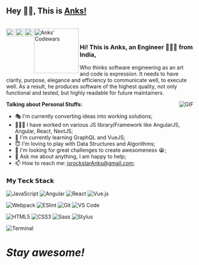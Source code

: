 ## Hey 👋🏽, This is [Anks!](http://theanks.com/)

<br/>
<!-- <a href="#" target="_blank">
  <img align="left" alt="Anks' Twitter" width="22px" src="https://cdn.jsdelivr.net/npm/simple-icons@v3/icons/twitter.svg" />
</a> -->
<a href="https://www.linkedin.com/in/anks-innovator/" target="_blank">
  <img align="left" alt="Anks' LinkedIN" width="22px" src="https://cdn.jsdelivr.net/npm/simple-icons@v3/icons/linkedin.svg" />
</a>
<a href="https://t.me/theAnks" target="_blank">
  <img align="left" alt="Anks' Telegram" width="22px" src="https://cdn.jsdelivr.net/npm/simple-icons@v3/icons/telegram.svg" />
</a>
<a href="https://www.youtube.com/channel/UCAu8q6WQJMCRLQFtz1Ze3Ow" target="_blank">
  <img align="left" alt="Anks' YouTube channel" width="22px" src="https://cdn.jsdelivr.net/npm/simple-icons@v3/icons/youtube.svg" />
</a>
<a href="https://www.youtube.com/channel/UCAu8q6WQJMCRLQFtz1Ze3Ow" target="_blank">
  <img align="left" alt="Anks' Codewars" width="120px" src="https://www.codewars.com/users/JSRockStar/badges/micro" />
</a>
<!-- <a href="#" target="_blank">
  <img align="left" alt="Anks' Reddit" width="22px" src="https://cdn.jsdelivr.net/npm/simple-icons@v3/icons/reddit.svg" />
</a> -->

<br />

### Hi! This is Anks, an Engineer 👨🏽‍💻 from India,
Who thinks software engineering as an art and code is expression. It needs to have clarity, purpose, elegance and efficiency to communicate well, to execute well. As a result, he produces software of the highest quality, not only functional and tested, but highly readable for future maintainers.

  <img align="right" alt="GIF" src="https://media.giphy.com/media/26tn33aiTi1jkl6H6/giphy.gif" />

**Talking about Personal Stuffs:**

- 🎭 I'm currently converting ideas into working solutions;
- 👨🏽‍💻 I have worked on various JS library/Framework like AngularJS, Angular, React, NextJS;
- 🌱 I'm currently learning GraphQL and VueJS;
- 😇 I'm loving to play with Data Structures and Algorithms;
- 🤔 I'm looking for great challenges to create awesomeness 😭;
- 💬 Ask me about anything, I am happy to help;
- 📫 How to reach me: jsrockstarAnks@gmail.com;

### 𝗠𝘆 𝗧𝗲𝗰𝗸 𝗦𝘁𝗮𝗰𝗸


![JavaScript](https://img.shields.io/badge/-JavaScript-%23F7DF1C?style=flat-square&logo=javascript&logoColor=000000&labelColor=%23F7DF1C&color=%23FFCE5A)
![Angular](https://img.shields.io/badge/-Angular-%23282C34?style=flat-square&logo=angular)
![React](https://img.shields.io/badge/-React-%23282C34?style=flat-square&logo=react)
![Vue.js](https://img.shields.io/badge/-Vue.js-%232c3e50?style=flat-square&logo=Vue.js)


![Webpack](https://img.shields.io/badge/-Webpack-%232C3A42?style=flat-square&logo=webpack)
![ESlint](https://img.shields.io/badge/-ESLint-%234B32C3?style=flat-square&logo=eslint)
![Git](https://img.shields.io/badge/-Git-%23F05032?style=flat-square&logo=git&logoColor=%23ffffff)
![VS Code](https://img.shields.io/badge/-VSCode-%23007ACC?style=flat-square&logo=visual-studio-code)
<!-- ![firebase](https://img.shields.io/badge/-firebase-%2300C7B7?style=flat-square&logo=firebase&logoColor=ffffff) -->


![HTML5](https://img.shields.io/badge/-HTML5-%23E44D27?style=flat-square&logo=html5&logoColor=ffffff)
![CSS3](https://img.shields.io/badge/-CSS3-%231572B6?style=flat-square&logo=css3)
![Sass](https://img.shields.io/badge/-Sass-%23CC6699?style=flat-square&logo=sass&logoColor=ffffff)
![Stylus](https://img.shields.io/badge/-Stylus-%23333333?style=flat-square&logo=stylus)


![Terminal](https://img.shields.io/badge/-Terminal-%231a202c?style=flat-square&logo=Terminal)

<h1><i>Stay awesome!</i></h1>
